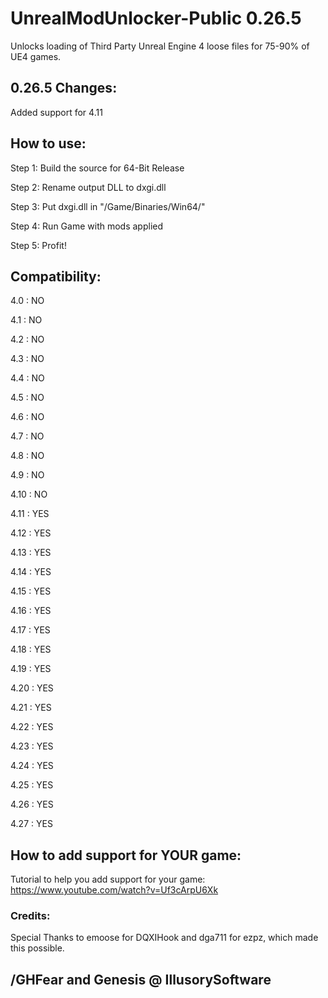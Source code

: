# UnrealModUnlocker-Public 0.26.5
Unlocks loading of Third Party Unreal Engine 4 loose files for 75-90% of UE4 games.

## 0.26.5 Changes:

Added support for 4.11


## How to use:
Step 1: Build the source for 64-Bit Release

Step 2: Rename output DLL to dxgi.dll

Step 3: Put dxgi.dll in "/Game/Binaries/Win64/"

Step 4: Run Game with mods applied

Step 5: Profit!



## Compatibility:

4.0 : NO

4.1 : NO

4.2 : NO

4.3 : NO

4.4 : NO

4.5 : NO

4.6 : NO

4.7 : NO

4.8 : NO

4.9 : NO

4.10 : NO

4.11 : YES

4.12 : YES

4.13 : YES

4.14 : YES

4.15 : YES

4.16 : YES

4.17 : YES

4.18 : YES

4.19 : YES

4.20 : YES

4.21 : YES

4.22 : YES

4.23 : YES

4.24 : YES

4.25 : YES

4.26 : YES

4.27 : YES



## How to add support for YOUR game:
Tutorial to help you add support for your game: https://www.youtube.com/watch?v=Uf3cArpU6Xk



### Credits:
Special Thanks to emoose for DQXIHook and dga711 for ezpz, which made this possible.


## /GHFear and Genesis @ IllusorySoftware
